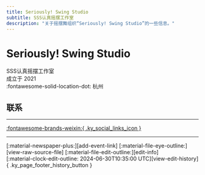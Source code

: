 ```yaml
---
title: Seriously! Swing Studio
subtitle: SSS认真摇摆工作室
description: "关于摇摆舞组织“Seriously! Swing Studio”的一些信息。"
---
```


# Seriously! Swing Studio

SSS认真摇摆工作室  
成立于 2021  
:fontawesome-solid-location-dot: 杭州  


## 联系


---

 [:fontawesome-brands-weixin:{ .ky_social_links_icon }](# "SSS认真摇摆工作室")

---

<div class="ky_page_footer" markdown>
<div class="ky_page_footer_trailing" markdown="span">
[:material-newspaper-plus:][add-event-link]
[:material-file-eye-outline:][view-raw-source-file]
[:material-file-edit-outline:][edit-info]
</div>
<div class="ky_page_footer_leading" markdown="span">
[:material-clock-edit-outline: 2024-06-30T10:35:00 UTC][view-edit-history]{ .ky_page_footer_history_button }
</div>
</div>

[add-event-link]: https://github.com/swingdance/events/issues/new?assignees=&labels=add+event&projects=&template=02-add_entity.yml&title=Add%20Event%3A%20zh_CN%20%E2%80%A2%20%3CName%3E&region=zh_CN&province=Zhejiang&city=Hangzhou&org_id=seriously-swing-studio "添加活动"
[view-raw-source-file]: https://github.com/swingdance/orgs/blob/main/zh_CN/seriously-swing-studio.json "查看原始源文件"
[edit-info]: https://github.com/swingdance/orgs/issues/new?assignees=&labels=update+org&projects=&template=03-update_entity.yml&title=Update%20Org%3A%20zh_CN%20%E2%80%A2%20Seriously%21%20Swing%20Studio&region=zh_CN&id=seriously-swing-studio&name=Seriously%21%20Swing%20Studio "编辑信息"

[view-edit-history]: https://github.com/swingdance/orgs/commits/main/zh_CN/seriously-swing-studio.json "查看编辑历史"
